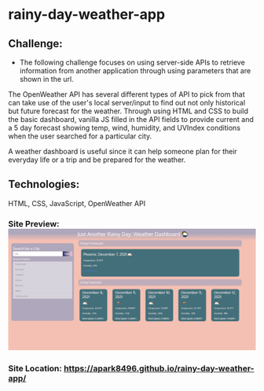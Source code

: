 # rainy-day-weather-app

## Challenge:

- The following challenge focuses on using server-side APIs to retrieve information from another application through using parameters that are shown in the url. 

The OpenWeather API has several different types of API to pick from that can take use of the user's local server/input to find out not only historical but future forecast for the weather. Through using HTML and CSS to build the basic dashboard, vanilla JS filled in the API fields to provide current and a 5 day forecast showing temp, wind, humidity, and UVIndex conditions when the user searched for a particular city. 

A weather dashboard is useful since it can help someone plan for their everyday life or a trip and be prepared for the weather.

## Technologies:

HTML, CSS, JavaScript, OpenWeather API 

### Site Preview: ![Dashboard](https://github.com/adunderwood96/rainy-day-weather-app/blob/8c2ea10c902378d742777c0c544f82b48c22b351/assets/images/weather-dashboard.png)

### Site Location:  https://apark8496.github.io/rainy-day-weather-app/
